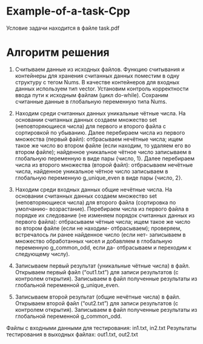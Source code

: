 # Example-of-a-task-Cpp

Условие задачи находится в файле task.pdf

# Алгоритм решения

1.	Считываем данные из исходных файлов.
Функцию считывания и контейнеры для хранения считанных данных поместим в одну структуру с тегом Nums. В качестве контейнеров для входных данных используем тип vector.
Установим контроль корректности ввода пути к исходным файлам (цикл do-while).
Сохраним считанные данные в глобальную переменную типа Nums.

2.	Находим среди считанных данных уникальные чётные числа.
На основании считанных данных создаем множество set (неповторяющиеся числа) для первого и второго файла с сортировкой по убыванию.
Далее перебираем числа из первого множества (первый файл): отбрасываем нечётные числа; ищем такое же число во втором файле (если находим, то удаляем его во втором файле); найденное уникальное чётное число записываем в глобальную переменную в виде пары {число, 1}.
Далее перебираем числа из второго множества (второй файл): отбрасываем нечётные числа, найденное уникальное чётное число записываем в глобальную переменную g_unique_even в виде пары {число, 2}.

3.	Находим среди входных данных общие нечётные числа.
На основании считанных данных создаем множество set (неповторяющиеся числа) для второго файла (сортировка по умолчанию- возрастание).
Перебираем числа из первого файла в порядке их следование (не изменяем порядок считанных данных из первого файла): отбрасываем чётные числа; ищем такое же число во втором файле (если не находим- отбрасываем); проверяем, встречалось ли ранее найденное число (если нет- записываем в множество обработанных чисел и добавляем в глобальную переменную g_common_odd, если да- отбрасываем и переходим к следующему числу).

4.	Записываем первый результат (уникальные чётные числа) в файл.
Открываем первый файл (“out1.txt”) для записи результатов (с контролем открытия). Записываем в файл полученные результаты из глобальной переменной g_unique_even. 

5.	Записываем второй результат (общие нечётные числа) в файл.
Открываем второй файл (“out2.txt”) для записи результатов (с контролем открытия). Записываем в файл полученные результаты из глобальной переменной g_common_odd.


Файлы с входными данными для тестирования: in1.txt, in2.txt
Результаты тестирования в выходных файлах: out1.txt, out2.txt
